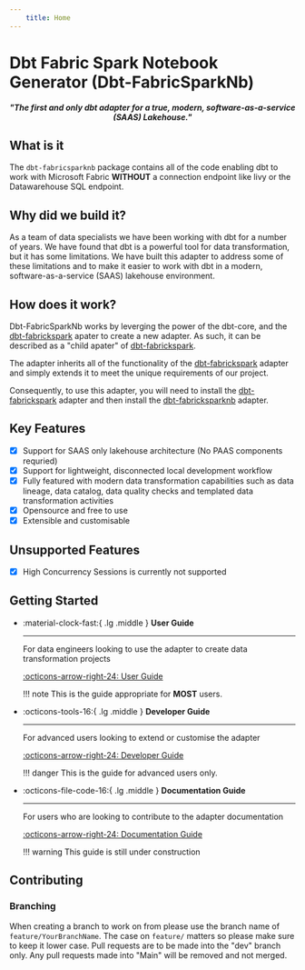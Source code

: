 ```yaml
---
    title: Home
---
```

# Dbt Fabric Spark Notebook Generator (Dbt-FabricSparkNb)

<em><p style="text-align: center;"><b>"The first and only dbt adapter for a true, modern, software-as-a-service (SAAS) Lakehouse."</b></p></em>

## What is it
The `dbt-fabricsparknb` package contains all of the code enabling dbt to work with Microsoft Fabric **WITHOUT** a connection endpoint like livy or the Datawarehouse SQL endpoint. 

## Why did we build it?
As a team of data specialists we have been working with dbt for a number of years. We have found that dbt is a powerful tool for data transformation, but it has some limitations. We have built this adapter to address some of these limitations and to make it easier to work with dbt in a modern, software-as-a-service (SAAS) lakehouse environment. 

## How does it work?
Dbt-FabricSparkNb works by leverging the power of the dbt-core, and the [dbt-fabrickspark](https://github.com/microsoft/dbt-fabricspark) apater to create a new adapter. As such, it can be described as a "child apater" of [dbt-fabrickspark](https://github.com/microsoft/dbt-fabricspark). 

The adapter inherits all of the functionality of the [dbt-fabrickspark](https://github.com/microsoft/dbt-fabricspark) adapter and simply extends it to meet the unique requirements of our project.

Consequently, to use this adapter, you will need to install the [dbt-fabrickspark](https://github.com/microsoft/dbt-fabricspark) adapter and then install the [dbt-fabricksparknb](https://github.com/Insight-Services-APAC/APAC-Capability-DAI-DbtFabricSparkNb) adapter.

## Key Features

- [x] Support for SAAS only lakehouse architecture (No PAAS components requried)
- [x] Support for lightweight, disconnected local development workflow
- [x] Fully featured with modern data transformation capabilities such as data lineage, data catalog, data quality checks and templated data transformation activities
- [x] Opensource and free to use
- [x] Extensible and customisable

## Unsupported Features

- [x] High Concurrency Sessions is currently not supported

## Getting Started



<div class="grid cards" markdown>

-   :material-clock-fast:{ .lg .middle } __User Guide__

    ---

    For data engineers looking to use the adapter to create data transformation projects

    [:octicons-arrow-right-24: User Guide](./user_guide/index.md)

    !!! note
        This is the guide appropriate for **MOST** users.

-   :octicons-tools-16:{ .lg .middle } __Developer Guide__

    ---

    For advanced users looking to extend or customise the adapter

    [:octicons-arrow-right-24: Developer Guide](./developer_guide/index.md)

    !!! danger
        This is the guide for advanced users only.

-   :octicons-file-code-16:{ .lg .middle } __Documentation Guide__

    ---

    For users who are looking to contribute to the adapter documentation

    [:octicons-arrow-right-24: Documentation Guide](./documentation_guide/index.md)

    !!! warning
        This guide is still under construction
    



</div>


## Contributing
### Branching
When creating a branch to work on from please use the branch name of `feature/YourBranchName`. The case on `feature/` matters so please make sure to keep it lower case. Pull requests are to be made into the "dev" branch only. Any pull requests made into "Main" will be removed and not merged.

